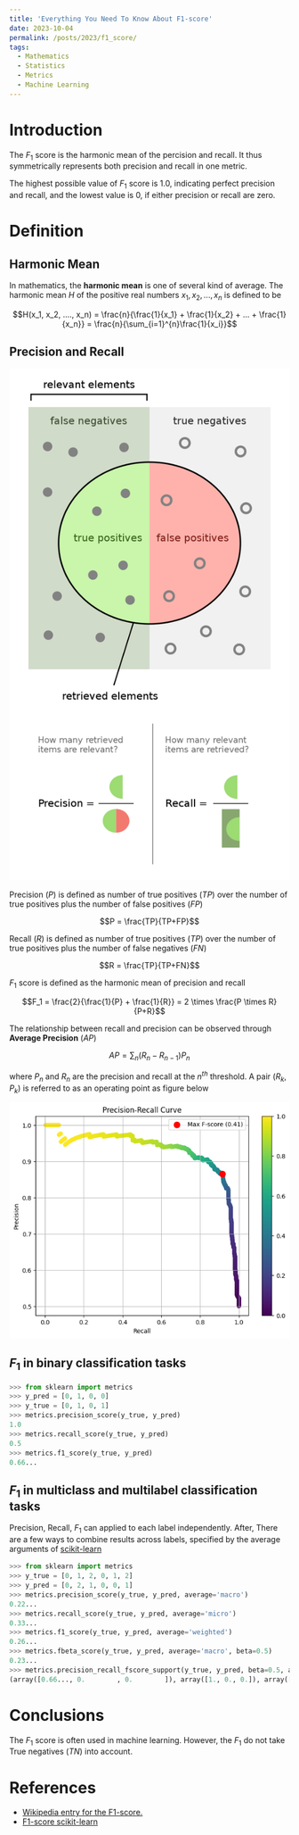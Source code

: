 ```yaml
---
title: 'Everything You Need To Know About F1-score'
date: 2023-10-04
permalink: /posts/2023/f1_score/
tags:
  - Mathematics
  - Statistics
  - Metrics
  - Machine Learning
---
```


<head>
    <style type="text/css">
        figure{text-align: center;}
        math{text-align: center;}
    </style>
</head>

# Introduction
The $F_1$ score is the harmonic mean of the percision and recall. It thus symmetrically represents both precision and recall in one metric. 

The highest possible value of $F_1$ score is 1.0, indicating perfect precision and recall, and the lowest value is 0, if either precision or recall are zero.

# Definition

## Harmonic Mean
In mathematics, the **harmonic mean** is one of several kind of average. The harmonic mean $H$ of the positive real numbers $x_1, x_2,..., x_n$ is defined to be

$$H(x_1, x_2, ...., x_n) = \frac{n}{\frac{1}{x_1} + \frac{1}{x_2} + ... + \frac{1}{x_n}} = \frac{n}{\sum_{i=1}^{n}\frac{1}{x_i}}$$

## Precision and Recall

<p style="text-align:center;">
    <img src='/images/posts/metric_f1/Precisionrecall.svg.png'>
</p>

Precision ($P$) is defined as number of true positives ($TP$) over the number of true positives plus the number of false positives ($FP$)

$$P = \frac{TP}{TP+FP}$$

Recall ($R$) is defined as number of true positives ($TP$) over the number of true positives plus the number of false negatives ($FN$)

$$R = \frac{TP}{TP+FN}$$

$F_1$ score is defined as the harmonic mean of precision and recall

$$F_1 = \frac{2}{\frac{1}{P} + \frac{1}{R}} = 2 \times \frac{P \times R}{P+R}$$

The relationship between recall and precision can be observed through **Average Precision** ($AP$) 

$$AP=\sum_n(R_n-R_{n-1})P_n$$

where $P_n$ and $R_n$ are the precision and recall at the $n^{th}$ threshold. A pair $(R_k, P_k)$ is referred to as an operating point as figure below

<p style="text-align:center;">
    <img src='/images/posts/metric_f1/PR_curve_with_optimal_fscore.png'>
</p>

## $F_1$ in binary classification tasks

```python
>>> from sklearn import metrics
>>> y_pred = [0, 1, 0, 0]
>>> y_true = [0, 1, 0, 1]
>>> metrics.precision_score(y_true, y_pred)
1.0
>>> metrics.recall_score(y_true, y_pred)
0.5
>>> metrics.f1_score(y_true, y_pred)
0.66...
```

## $F_1$ in multiclass and multilabel classification tasks

Precision, Recall, $F_1$ can applied to each label independently. After, There are a few ways to combine results across labels, specified by the average arguments of [scikit-learn](https://scikit-learn.org/stable/modules/generated/sklearn.metrics.f1_score.html#sklearn.metrics.f1_score)

```python
>>> from sklearn import metrics
>>> y_true = [0, 1, 2, 0, 1, 2]
>>> y_pred = [0, 2, 1, 0, 0, 1]
>>> metrics.precision_score(y_true, y_pred, average='macro')
0.22...
>>> metrics.recall_score(y_true, y_pred, average='micro')
0.33...
>>> metrics.f1_score(y_true, y_pred, average='weighted')
0.26...
>>> metrics.fbeta_score(y_true, y_pred, average='macro', beta=0.5)
0.23...
>>> metrics.precision_recall_fscore_support(y_true, y_pred, beta=0.5, average=None)
(array([0.66..., 0.        , 0.        ]), array([1., 0., 0.]), array([0.71..., 0.        , 0.        ]), array([2, 2, 2]...))
```

# Conclusions

The $F_1$ score is often used in machine learning. However, the $F_1$ do not take True negatives $(TN)$ into account. 

# References
+ [Wikipedia entry for the F1-score.](https://en.wikipedia.org/wiki/F-score)
+ [F1-score scikit-learn](https://scikit-learn.org/stable/modules/generated/sklearn.metrics.f1_score.html#sklearn.metrics.f1_score)